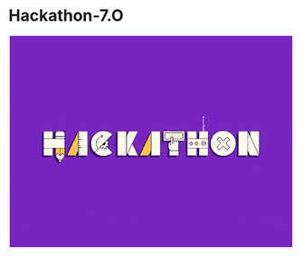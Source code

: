 # Hackathon-7.O

<p align="center" >
  <img src="https://github.com/raturi7/Images/blob/main/hackathon.gif" width="500">
</p>
